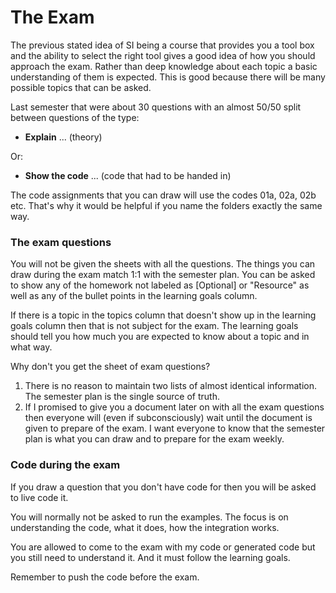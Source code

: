 # The Exam

The previous stated idea of SI being a course that provides you a tool box and the ability to select the right tool gives a good idea of how you should approach the exam. Rather than deep knowledge about each topic a basic understanding of them is expected. This is good because there will be many possible topics that can be asked.

Last semester that were about 30 questions with an almost 50/50 split between questions of the type:
- **Explain** ... (theory)

Or:

* **Show the code** ... (code that had to be handed in)

The code assignments that you can draw will use the codes 01a, 02a, 02b etc. That's why it would be helpful if you name the folders exactly the same way.

### The exam questions

You will not be given the sheets with all the questions. The things you can draw during the exam match 1:1 with the semester plan. You can be asked to show any of the homework not labeled as [Optional] or "Resource" as well as any of the bullet points in the learning goals column.

If there is a topic in the topics column that doesn't show up in the learning goals column then that is not subject for the exam. The learning goals should tell you how much you are expected to know about a topic and in what way.

Why don't you get the sheet of exam questions?

1. There is no reason to maintain two lists of almost identical information. The semester plan is the single source of truth. 
2. If I promised to give you a document later on with all the exam questions then everyone will (even if subconsciously) wait until the document is given to prepare of the exam. I want everyone to know that the semester plan is what you can draw and to prepare for the exam weekly.

### Code during the exam

If you draw a question that you don't have code for then you will be asked to live code it.

You will normally not be asked to run the examples. The focus is on understanding the code, what it does, how the integration works.

You are allowed to come to the exam with my code or generated code but you still need to understand it. And it must follow the learning goals.

Remember to push the code before the exam.